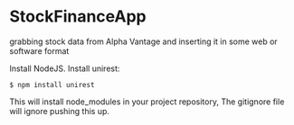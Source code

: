 # StockFinanceApp
grabbing stock data from Alpha Vantage and inserting it in some web or software format

Install NodeJS.
Install unirest:

` $ npm install unirest `

This will install node_modules in your project repository, The gitignore file will ignore pushing this up.